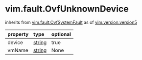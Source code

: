vim.fault.OvfUnknownDevice
==========================
inherits from [vim.fault.OvfSystemFault](docs/vim.fault.OvfSystemFault.md)
as of [vim.version.version5](docs/vim.version.md)

| property | type | optional |
|:---------|:-----|:---------|
| device | [string](string.md "string") | true |
| vmName | [string](string.md "string") | None |
